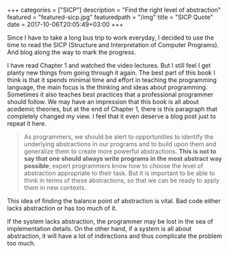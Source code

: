 +++
categories = ["SICP"]
description = "Find the right level of abstraction"
featured =  "featured-sicp.jpg"
featuredpath =  "/img"
title = "SICP Quote"
date = 2017-10-06T20:05:49+03:00
+++

Since I have to take a long bus trip to work everyday, I decided to use the time to read the SICP (Structure and Interpretation of Computer Programs). And blog along the way to mark the progress.

I have read Chapter 1 and watched the video lectures. But I still feel I get planty new things from going through it again. The best part of this book I think is that it spends minimal time and effort in teaching the programming language, the main focus is the thinking and ideas about programming. Sometimes it also teaches best practices that a professional programmer should follow. We may have an impression that this book is all about acedemic theories, but at the end of Chapter 1, there is this paragraph that completely changed my view. I feel that it even deserve a blog post just to repeat it here.

>As programmers, we should be alert to opportunities to identify the underlying abstractions in our programs and to build upon them and generalize them to create more powerful abstractions. **This is not to say that one should always write programs in the most abstract way possible**; expert programmers know how to choose the level of abstraction appropriate to their task. But it is important to be able to think in terms of these abstractions, so that we can be ready to apply them in new contexts.

This idea of finding the balance point of abstraction is vital. Bad code either lacks abstraction or has too much of it.

If the system lacks abstraction, the programmer may be lost in the sea of implementation details. On the other hand, if a system is all about abstraction, it will have a lot of indirections and thus complicate the problem too much.
